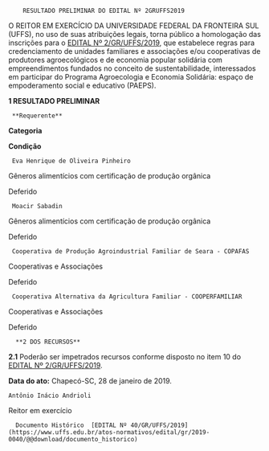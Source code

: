         RESULTADO PRELIMINAR DO EDITAL Nº 2GRUFFS2019  

O REITOR EM EXERCÍCIO DA UNIVERSIDADE FEDERAL DA FRONTEIRA SUL (UFFS), no uso de suas atribuições legais, torna público a homologação das inscrições para o [EDITAL Nº 2/GR/UFFS/2019](https://www.uffs.edu.br/atos-normativos/edital/gr/2019-0002), que estabelece regras para credenciamento de unidades familiares e associações e/ou cooperativas de produtores agroecológicos e de economia popular solidária com empreendimentos fundados no conceito de sustentabilidade, interessados em participar do Programa Agroecologia e Economia Solidária: espaço de empoderamento social e educativo (PAEPS).

  **1 RESULTADO PRELIMINAR**

     **Requerente**

   **Categoria**

   **Condição**

     Eva Henrique de Oliveira Pinheiro

   Gêneros alimentícios com certificação de produção orgânica

   Deferido

     Moacir Sabadin

   Gêneros alimentícios com certificação de produção orgânica

   Deferido

     Cooperativa de Produção Agroindustrial Familiar de Seara - COPAFAS

   Cooperativas e Associações

   Deferido

     Cooperativa Alternativa da Agricultura Familiar - COOPERFAMILIAR

   Cooperativas e Associações

   Deferido

      **2 DOS RECURSOS**

 **2.1** Poderão ser impetrados recursos conforme disposto no item 10 do [EDITAL Nº 2/GR/UFFS/2019](https://www.uffs.edu.br/atos-normativos/edital/gr/2019-0002).

   **Data do ato:** Chapecó-SC, 28 de janeiro de 2019.   
 

    Antônio Inácio Andrioli   
 Reitor em exercício 

      Documento Histórico  [EDITAL Nº 40/GR/UFFS/2019](https://www.uffs.edu.br/atos-normativos/edital/gr/2019-0040/@@download/documento_historico)     
      